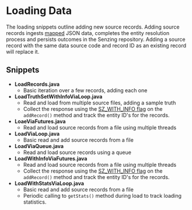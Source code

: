 # Loading Data

The loading snippets outline adding new source records. Adding source records ingests [mapped](https://senzing.zendesk.com/hc/en-us/articles/231925448-Generic-Entity-Specification-JSON-CSV-Mapping) JSON data, completes the entity resolution process and persists outcomes in the Senzing repository. Adding a source record with the same data source code and record ID as an existing record will replace it.

## Snippets

- **LoadRecords.java**
  - Basic iteration over a few records, adding each one
- **LoadTruthSetWithInfoViaLoop.java**
  - Read and load from multiple source files, adding a sample truth 
  - Collect the response using the [SZ_WITH_INFO flag](../../../README.md#with-info) on the `addRecord()` method and track the entity ID's for the records.
- **LoaeViaFutures.java**
  - Read and load source records from a file using multiple threads
- **LoadViaLoop.java**
  - Basic read and add source records from a file
- **LoadViaQueue.java**
  - Read and load source records using a queue
- **LoadWithInfoViaFutures.java**
  - Read and load source records from a file using multiple threads
  - Collect the response using the [SZ_WITH_INFO flag](../../../README.md#with-info) on the `addRecord()` method and track the entity ID's for the records.
- **LoadWithStatsViaLoop.java**
  - Basic read and add source records from a file
  - Periodic calling to `getStats()` method during load to track loading statistics.

